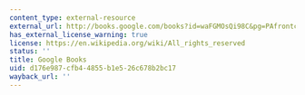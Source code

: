 ```yaml
---
content_type: external-resource
external_url: http://books.google.com/books?id=waFGMOsQi98C&pg=PAfrontcover
has_external_license_warning: true
license: https://en.wikipedia.org/wiki/All_rights_reserved
status: ''
title: Google Books
uid: d176e987-cfb4-4855-b1e5-26c678b2bc17
wayback_url: ''
---
```

